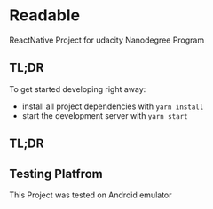 # Readable

ReactNative Project for udacity Nanodegree Program


## TL;DR

To get started developing right away:

* install all project dependencies with `yarn install`
* start the development server with `yarn start`

## TL;DR

## Testing Platfrom
This Project was tested on Android emulator
